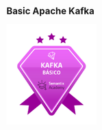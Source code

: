 ##  Basic Apache Kafka

<img width="210" src="https://github.com/raquelcolares/Data-Engineering_Semantix/blob/main/4%20-%20Basic%20Apache%20Kafka/Kafka-Basico-Badge.png">

